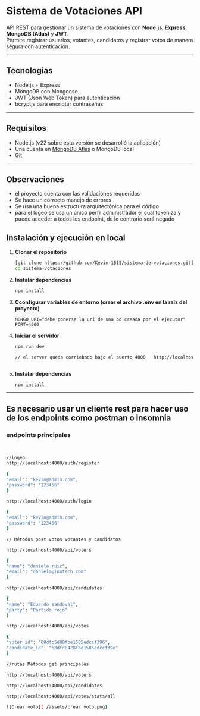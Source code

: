 #  Sistema de Votaciones API

API REST para gestionar un sistema de votaciones con **Node.js**, **Express**, **MongoDB (Atlas)** y **JWT**.  
Permite registrar usuarios, votantes, candidatos y registrar votos de manera segura con autenticación.

---

##  Tecnologías
- Node.js + Express
- MongoDB con Mongoose
- JWT (Json Web Token) para autenticación
- bcryptjs para encriptar contraseñas

---

##  Requisitos
- Node.js (v22 sobre esta versión se desarrolló la aplicación)
- Una cuenta en [MongoDB Atlas](https://www.mongodb.com/cloud/atlas) o MongoDB local
- Git
  
---

##  Observaciones
- el proyecto cuenta con las validaciones requeridas
- Se hace un correcto manejo de errores
- Se usa una buena estructura arquitectónica para el código
- para el logeo se usa un único perfil administrador el cual tokeniza y puede acceder a todos los endpoint, de lo contrario será negado

##  Instalación y ejecución en local

1. **Clonar el repositorio**
   ```bash
   [git clone https://github.com/Kevin-1515/sistema-de-votaciones.git]
   cd sistema-votaciones

2. **Instalar dependencias**
   ```bash
   npm install
   
3. **Cconfigurar variables de entorno  (crear el archivo .env en la raíz del proyecto)**
   ```env
   MONGO_URI="debe ponerse la uri de una bd creada por el ejecutor"
   PORT=4000

4. **Iniciar el servidor**
   ```bash
   npm run dev

   // el server queda corriebndo bajo el puerto 4000   http://localhost:4000/

   

2. **Instalar dependencias**
   ```bash
   npm install

---

## Es necesario usar un cliente rest para hacer uso de los endpoints como postman o insomnia

### endpoints principales 
   ```bash


   //logeo
   http://localhost:4000/auth/register

   {
  "email": "kevin@admin.com",
  "password": "123456"
   }

   http://localhost:4000/auth/login

   {
  "email": "kevin@admin.com",
  "password": "123456"
   }

   // Métodos post votos votantes y candidatos

   http://localhost:4000/api/voters

   {
  "name": "daniela ruiz",
  "email": "daniela@inntech.com"
   }

   http://localhost:4000/api/candidates

   {
  "name": "Eduardo sandoval",
  "party": "Partido rojo"
   }

   http://localhost:4000/api/votes

   {
  "voter_id": "68dfc5d08fbe1585edccf396",
  "candidate_id": "68dfc8428fbe1585edccf39e"
   }

   //rutas Métodos get principales
   
   http://localhost:4000/api/voters

   http://localhost:4000/api/candidates

   http://localhost:4000/api/votes/stats/all

![Crear voto](./assets/crear voto.png)







